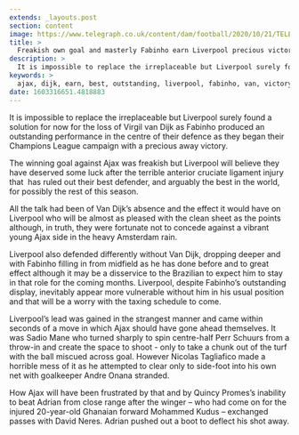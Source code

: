 ```yaml
--- 
extends: _layouts.post 
section: content 
image: https://www.telegraph.co.uk/content/dam/football/2020/10/21/TELEMMGLPICT000242519203_trans_NvBQzQNjv4Bqe8EOArUxzcOfIfa2qlTi9V6U2SePB5BAfCc4_pXVBIQ.jpeg?impolicy=logo-overlay 
title: > 
  Freakish own goal and masterly Fabinho earn Liverpool precious victory over Ajax 
description: > 
  It is impossible to replace the irreplaceable but Liverpool surely found a solution for now for the loss of Virgil van Dijk as Fabinho produced an outstanding performance in the centre of their defence as they began their Champions League campaign with a precious away victory.The winning goal against Ajax was freakish but Liverpool will believe they have deserved some luck after the terrible anterior cruciate ligament injury that has ruled out their best defender, and arguably the best in the world, for possibly the rest of this season.Liverpool, despite Fabinho’s outstanding display, inevitably appear more vulnerable without him in his usual position and that will be a worry with the taxing schedule to come.Liverpool’s lead was gained in the strangest manner and came within seconds of a move in which Ajax should have gone ahead themselves.Adrian pushed out a boot to deflect his shot away. 
keywords: > 
  ajax, dijk, earn, best, outstanding, liverpool, fabinho, van, victory, masterly, effect, away, freakish, precious, goal 
date: 1603316651.4818883 
--- 
```

<div><p>It is impossible to replace the irreplaceable but Liverpool surely found a solution for now for the loss of Virgil van Dijk as Fabinho produced an outstanding performance in the centre of their defence as they began their Champions League campaign with a precious away victory.</p>
<p>The winning goal against Ajax was freakish but Liverpool will believe they have deserved some luck after the terrible anterior cruciate ligament injury that &#160;has ruled out their best defender, and arguably the best in the world, for possibly the rest of this season.</p>
<p>All the talk had been of Van Dijk&#8217;s absence and the effect it would have on Liverpool who will be almost as pleased with the clean sheet as the points although, in truth, they were fortunate not to concede against a vibrant young Ajax side in the heavy Amsterdam rain.</p>
<p>Liverpool also defended differently without Van Dijk, dropping deeper and with Fabinho filling in from midfield as he has done before and to great effect although it may be a disservice to the Brazilian to expect him to stay in that role for the coming months. Liverpool, despite Fabinho&#8217;s outstanding display, inevitably appear more vulnerable without him in his usual position and that will be a worry with the taxing schedule to come.</p>
<p>Liverpool&#8217;s lead was gained in the strangest manner and came within seconds of a move in which Ajax should have gone ahead themselves. It was Sadio Mane who turned sharply to spin centre-half Perr Schuurs from a throw-in and create the space to shoot - only to take a chunk out of the turf with the ball miscued across goal. However Nicolas Tagliafico made a horrible mess of it as he attempted to clear only to side-foot into his own net with goalkeeper Andre Onana stranded.</p>
<p>How Ajax will have been frustrated by that and by Quincy Promes&#8217;s inability to beat Adrian from close range after the winger &#8211; who had come on for the injured 20-year-old Ghanaian forward Mohammed Kudus &#8211; exchanged passes with David Neres. Adrian pushed out a boot to deflect his shot away.</p>
</div>